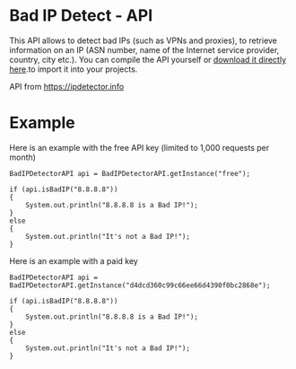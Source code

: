 # Bad IP Detect - API

This API allows to detect bad IPs (such as VPNs and proxies), to retrieve information on an IP (ASN number, name of the Internet service provider, country, city etc.). You can compile the API yourself or [download it directly here](https://github.com/xMalware/BadIPDetect/releases/tag/1.0).to import it into your projects.

API from https://ipdetector.info

# Example
Here is an example with the free API key (limited to 1,000 requests per month)

```
BadIPDetectorAPI api = BadIPDetectorAPI.getInstance("free");
		
if (api.isBadIP("8.8.8.8"))
{
	System.out.println("8.8.8.8 is a Bad IP!");
}
else
{
	System.out.println("It's not a Bad IP!");
}
```

Here is an example with a paid key
```
BadIPDetectorAPI api = BadIPDetectorAPI.getInstance("d4dcd360c99c66ee66d4390f0bc2868e");
		
if (api.isBadIP("8.8.8.8"))
{
	System.out.println("8.8.8.8 is a Bad IP!");
}
else
{
	System.out.println("It's not a Bad IP!");
}
```
